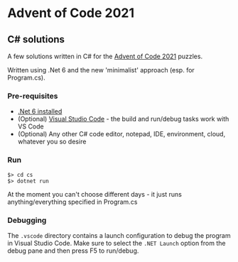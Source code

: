 # Advent of Code 2021

## C# solutions

A few solutions written in C# for the [Advent of Code 2021](https://adventofcode.com/2021) puzzles.

Written using .Net 6 and the new 'minimalist' approach (esp. for Program.cs).

### Pre-requisites

* [.Net 6 installed](https://dotnet.microsoft.com/download/dotnet/6.0)
* (Optional) [Visual Studio Code](https://code.visualstudio.com/) - the build and run/debug tasks work with VS Code
* (Optional) Any other C# code editor, notepad, IDE, environment, cloud, whatever you so desire

### Run

```
$> cd cs
$> dotnet run
```

At the moment you can't choose different days - it just runs anything/everything specified in Program.cs

### Debugging

The `.vscode` directory contains a launch configuration to debug the program in Visual Studio Code. Make sure to select the `.NET Launch` option from the debug pane and then press F5 to run/debug.
